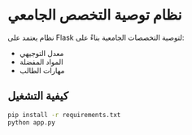 # نظام توصية التخصص الجامعي

نظام يعتمد على Flask لتوصية التخصصات الجامعية بناءً على:
- معدل التوجيهي
- المواد المفضلة
- مهارات الطالب

## كيفية التشغيل
```bash
pip install -r requirements.txt
python app.py
